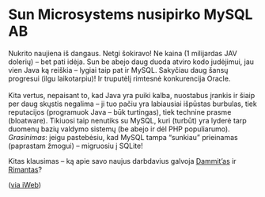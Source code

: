 # Sun Microsystems nusipirko MySQL AB

<p>Nukrito naujiena iš dangaus. Netgi šokiravo! Ne kaina (1 milijardas JAV dolerių) – bet pati idėja. Sun be abejo daug duoda atviro kodo judėjimui, jau vien Java ką reiškia – lygiai taip pat ir MySQL. Sakyčiau daug šansų progresui (ilgu laikotarpiu)! Ir truputėlį rimtesnė konkurencija Oracle.<br>
<span id="more-26"></span><br>
Kita vertus, nepaisant to, kad Java yra puiki kalba, nuostabus įrankis ir šiaip per daug skųstis negalima – ji tuo pačiu yra labiausiai išpūstas burbulas, tiek reputacijos (programuok Java – būk turtingas), tiek technine prasme (bloatware). Tikiuosi taip nenutiks su MySQL, kuri (turbūt) yra lyderė tarp duomenų bazių valdymo sistemų (be abejo ir dėl PHP populiarumo). <em>Grasinimas</em>: jeigu pastebėsiu, kad MySQL tampa “sunkiau” prieinamas (paprastam žmogui) – migruosiu į SQLite!</p>
<p>Kitas klausimas – ką apie savo naujus darbdavius galvoja <a href="http://dammit.lt/">Dammit’as</a> ir <a href="http://rimantas.com/">Rimantas</a>?</p>
<p>(<a href="http://blog.iweb.ca/en/2008/01/sun-microsystems-acquires-mysql-ab/675.html">via iWeb</a>)</p>